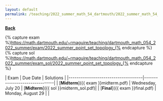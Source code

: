 ```yaml
---
layout: default
permalink: /teaching/2022_summer_math_54_dartmouth/2022_summer_math_54_exams/
---
```

[**Back**](../)

{% capture exam %}https://math.dartmouth.edu/~rmaguire/teaching/dartmouth_math_054_2022_summer/exam/2022_summer_point_set_topology_{% endcapture %}
{% capture sol %}https://math.dartmouth.edu/~rmaguire/teaching/dartmouth_math_054_2022_summer/exam_sol/2022_summer_point_set_topology_{% endcapture %}

| Exam                                 | Due Date           | Solutions |
|--------------------------------------|--------------------------------|
| [**Midterm**]({{ exam }}midterm.pdf) | Wednesday, July 20 | [**Midterm**]({{ sol }}midterm_sol.pdf)|
| [**Final**]({{ exam }}final.pdf)     | Monday, August 29  | |
